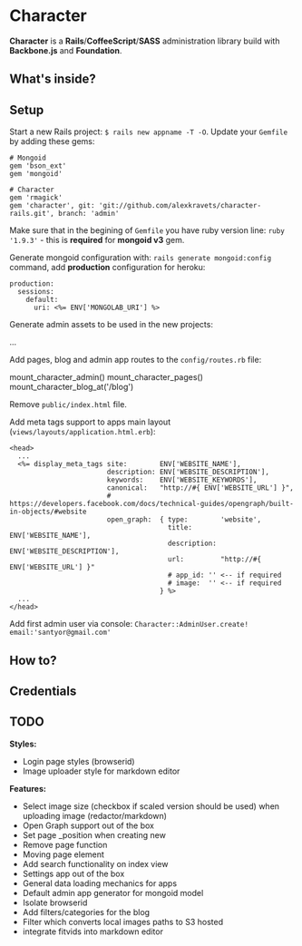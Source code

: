 # Character

**Character** is a **Rails**/**CoffeeScript**/**SASS** administration library build with **Backbone.js** and **Foundation**.


## What's inside?


## Setup

Start a new Rails project: ```$ rails new appname -T -O```. Update your ```Gemfile``` by adding these gems:

    # Mongoid
    gem 'bson_ext'
    gem 'mongoid'

    # Character
    gem 'rmagick'
    gem 'character', git: 'git://github.com/alexkravets/character-rails.git', branch: 'admin'

Make sure that in the begining of ```Gemfile``` you have ruby version line: ```ruby '1.9.3'``` - this is **required** for **mongoid v3** gem.

Generate mongoid configuration with: ```rails generate mongoid:config``` command, add **production** configuration for heroku:

    production:
      sessions:
        default:
          uri: <%= ENV['MONGOLAB_URI'] %>

Generate admin assets to be used in the new projects:

...

Add pages, blog and admin app routes to the ```config/routes.rb``` file:

  mount_character_admin()
  mount_character_pages()
  mount_character_blog_at('/blog')

Remove ```public/index.html``` file.


Add meta tags support to apps main layout (```views/layouts/application.html.erb```): 

    <head>
      ...
      <%= display_meta_tags site:        ENV['WEBSITE_NAME'],
                            description: ENV['WEBSITE_DESCRIPTION'],
                            keywords:    ENV['WEBSITE_KEYWORDS'],
                            canonical:   "http://#{ ENV['WEBSITE_URL'] }",
                            # https://developers.facebook.com/docs/technical-guides/opengraph/built-in-objects/#website
                            open_graph:  { type:        'website',
                                           title:       ENV['WEBSITE_NAME'],
                                           description: ENV['WEBSITE_DESCRIPTION'],
                                           url:         "http://#{ ENV['WEBSITE_URL'] }"
                                           # app_id: '' <-- if required
                                           # image:  '' <-- if required
                                         } %>
      ...
    </head>

Add first admin user via console: ```Character::AdminUser.create! email:'santyor@gmail.com'``` 









## How to?


## Credentials


## TODO

**Styles:**
 - Login page styles (browserid)
 - Image uploader style for markdown editor

**Features:**
 - Select image size (checkbox if scaled version should be used) when uploading image (redactor/markdown)
 - Open Graph support out of the box
 - Set page _position when creating new
 - Remove page function
 - Moving page element
 - Add search functionality on index view
 - Settings app out of the box
 - General data loading mechanics for apps
 - Default admin app generator for mongoid model
 - Isolate browserid
 - Add filters/categories for the blog
 - Filter which converts local images paths to S3 hosted
 - integrate fitvids into markdown editor



